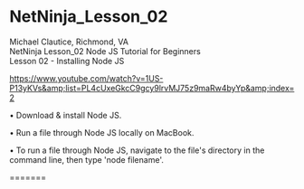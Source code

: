 # NetNinja_Lesson_02

Michael Clautice, Richmond, VA<br>
NetNinja Lesson_02  Node JS Tutorial for Beginners<br> 
Lesson 02 - Installing Node JS<br> 

https://www.youtube.com/watch?v=1US-P13yKVs&amp;list=PL4cUxeGkcC9gcy9lrvMJ75z9maRw4byYp&amp;index=2  

• Download &amp; install Node JS.

• Run a file through Node JS locally on MacBook.

• To run a file through Node JS, navigate to the file's directory in the command line, then type 'node filename'.

=======
